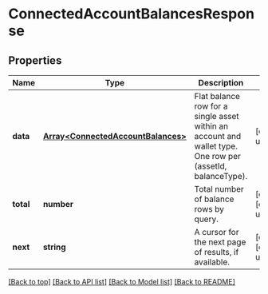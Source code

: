 # ConnectedAccountBalancesResponse

## Properties

|Name | Type | Description | Notes|
|------------ | ------------- | ------------- | -------------|
|**data** | [**Array&lt;ConnectedAccountBalances&gt;**](ConnectedAccountBalances.md) | Flat balance row for a single asset within an account and wallet type. One row per (assetId, balanceType). | [default to undefined]|
|**total** | **number** | Total number of balance rows by query. | [optional] [default to undefined]|
|**next** | **string** | A cursor for the next page of results, if available. | [optional] [default to undefined]|




[[Back to top]](#) [[Back to API list]](../../README.md#documentation-for-api-endpoints) [[Back to Model list]](../../README.md#documentation-for-models) [[Back to README]](../../README.md)
